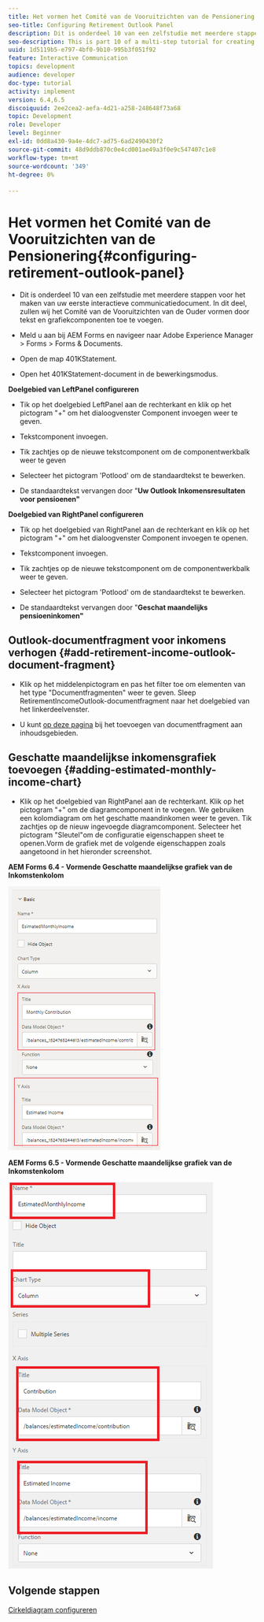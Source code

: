 ```yaml
---
title: Het vormen het Comité van de Vooruitzichten van de Pensionering
seo-title: Configuring Retirement Outlook Panel
description: Dit is onderdeel 10 van een zelfstudie met meerdere stappen voor het maken van uw eerste interactieve communicatiedocument. In dit deel, zullen wij het Comité van de Vooruitzichten van de Ouder vormen door tekst en grafiekcomponenten toe te voegen.
seo-description: This is part 10 of a multi-step tutorial for creating your first interactive communications document. In this part, we will configure Retirement Outlook Panel by adding text and chart components.
uuid: 1d5119b5-e797-4bf0-9b10-995b3f051f92
feature: Interactive Communication
topics: development
audience: developer
doc-type: tutorial
activity: implement
version: 6.4,6.5
discoiquuid: 2ee2cea2-aefa-4d21-a258-248648f73a68
topic: Development
role: Developer
level: Beginner
exl-id: 0dd8a430-9a4e-4dc7-ad75-6ad2490430f2
source-git-commit: 48d9ddb870c0e4cd001ae49a3f0e9c547407c1e8
workflow-type: tm+mt
source-wordcount: '349'
ht-degree: 0%

---
```


# Het vormen het Comité van de Vooruitzichten van de Pensionering{#configuring-retirement-outlook-panel}

* Dit is onderdeel 10 van een zelfstudie met meerdere stappen voor het maken van uw eerste interactieve communicatiedocument. In dit deel, zullen wij het Comité van de Vooruitzichten van de Ouder vormen door tekst en grafiekcomponenten toe te voegen.

* Meld u aan bij AEM Forms en navigeer naar Adobe Experience Manager > Forms > Forms &amp; Documents.

* Open de map 401KStatement.

* Open het 401KStatement-document in de bewerkingsmodus.

**Doelgebied van LeftPanel configureren**

* Tik op het doelgebied LeftPanel aan de rechterkant en klik op het pictogram &quot;+&quot; om het dialoogvenster Component invoegen weer te geven.

* Tekstcomponent invoegen.

* Tik zachtjes op de nieuwe tekstcomponent om de componentwerkbalk weer te geven

* Selecteer het pictogram &#39;Potlood&#39; om de standaardtekst te bewerken.

* De standaardtekst vervangen door &quot;**Uw Outlook Inkomensresultaten voor pensioenen&quot;**

**Doelgebied van RightPanel configureren**

* Tik op het doelgebied van RightPanel aan de rechterkant en klik op het pictogram &quot;+&quot; om het dialoogvenster Component invoegen te openen.

* Tekstcomponent invoegen.

* Tik zachtjes op de nieuwe tekstcomponent om de componentwerkbalk weer te geven.

* Selecteer het pictogram &#39;Potlood&#39; om de standaardtekst te bewerken.

* De standaardtekst vervangen door &quot;**Geschat maandelijks pensioeninkomen&quot;**

## Outlook-documentfragment voor inkomens verhogen {#add-retirement-income-outlook-document-fragment}

* Klik op het middelenpictogram en pas het filter toe om elementen van het type &quot;Documentfragmenten&quot; weer te geven. Sleep RetirementIncomeOutlook-documentfragment naar het doelgebied van het linkerdeelvenster.

* U kunt [op deze pagina](https://experienceleague.adobe.com/docs/experience-manager-learn/forms/ic-web-channel-tutorial/partseven.html) bij het toevoegen van documentfragment aan inhoudsgebieden.

## Geschatte maandelijkse inkomensgrafiek toevoegen {#adding-estimated-monthly-income-chart}

* Klik op het doelgebied van RightPanel aan de rechterkant. Klik op het pictogram &quot;+&quot; om de diagramcomponent in te voegen. We gebruiken een kolomdiagram om het geschatte maandinkomen weer te geven. Tik zachtjes op de nieuw ingevoegde diagramcomponent. Selecteer het pictogram &quot;Sleutel&quot;om de configuratie eigenschappen sheet te openen.Vorm de grafiek met de volgende eigenschappen zoals aangetoond in het hieronder screenshot.

**AEM Forms 6.4 - Vormende Geschatte maandelijkse grafiek van de Inkomstenkolom**

![form64](assets/estimatedmonthlyincomechart.png)

**AEM Forms 6.5 - Vormende Geschatte maandelijkse grafiek van de Inkomstenkolom**

![forms65](assets/estimatedmonthlyincomechart65.PNG)

## Volgende stappen

[Cirkeldiagram configureren](./parteleven.md)
